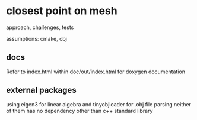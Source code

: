 # closest point on mesh

approach, challenges, tests

assumptions: cmake, obj

## docs
Refer to index.html within doc/out/index.html for doxygen documentation

## external packages
using eigen3 for linear algebra and tinyobjloader for .obj file parsing
neither of them has no dependency other than c++ standard library

